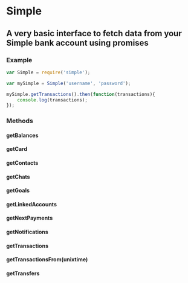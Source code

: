 # Simple 
## A very basic interface to fetch data from your Simple bank account using promises


### Example

````js
var Simple = require('simple');

var mySimple = Simple('username', 'password');

mySimple.getTransactions().then(function(transactions){
	console.log(transactions);
});
````

### Methods

#### getBalances


#### getCard


#### getContacts


#### getChats


#### getGoals


#### getLinkedAccounts


#### getNextPayments


#### getNotifications


#### getTransactions


#### getTransactionsFrom(unixtime)


#### getTransfers
